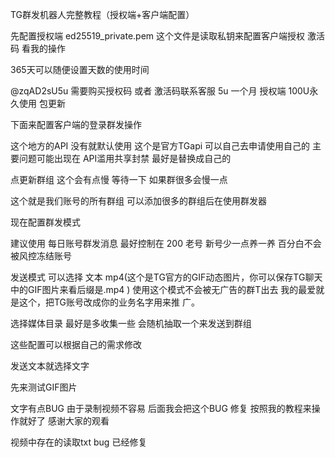 TG群发机器人完整教程（授权端+客户端配置）

先配置授权端
ed25519_private.pem 这个文件是读取私钥来配置客户端授权 激活码 看我的操作

365天可以随便设置天数的使用时间

@zqAD2sU5u 需要购买授权码 或者 激活码联系客服  5u 一个月 授权端 100U永久使用 包更新

下面来配置客户端的登录群发操作



这个地方的API 没有就默认使用 这个是官方TGapi 可以自己去申请使用自己的
主要问题可能出现在 API滥用共享封禁 最好是替换成自己的 

点更新群组 这个会有点慢 等待一下 如果群很多会慢一点

这个就是我们账号的所有群组 可以添加很多的群组后在使用群发器

现在配置群发模式 

建议使用 每日账号群发消息 最好控制在 200 老号 新号少一点养一养 百分白不会被风控冻结账号

发送模式 可以选择 文本 mp4(这个是TG官方的GIF动态图片，你可以保存TG聊天中的GIF图片来看后缀是.mp4 ) 使用这个模式不会被无广告的群T出去 我的最爱就是这个，把TG账号改成你的业务名字用来推
广。

选择媒体目录 最好是多收集一些 会随机抽取一个来发送到群组

这些配置可以根据自己的需求修改

发送文本就选择文字

先来测试GIF图片

文字有点BUG 由于录制视频不容易 后面我会把这个BUG 修复 按照我的教程来操作就好了  感谢大家的观看 

视频中存在的读取txt bug 已经修复 
